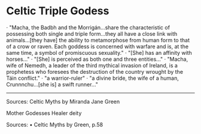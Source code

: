 # Celtic Triple Godess
· "Macha, the Badbh and the Morrigán...share the characteristic of possessing both single and triple form...they all have a close link with animals...[they have] the ability to metamorphose from human form to that of a crow or raven.  Each goddess is concerned with warfare and is, at the same time, a symbol of promiscuous sexuality."
· "[She] has an affinity with horses..."
· "[She] is perceived as both one and three entities..."
· "Macha, wife of Nemedh, a leader of the third mythical invasion of Ireland, is a prophetess who foresees the destruction of the country wrought by the Táin conflict."
· "a warrior-ruler"
· "a divine bride, the wife of a human, Crunnnchu...[she is] a swift runner..."


----------------------------------------------------------------------------------------------------------------------------------------------------------------
Sources:
	Celtic Myths by Miranda Jane Green

Mother Godesses
Healer deity







Sources:
	• Celtic Myths by Green, p.58
